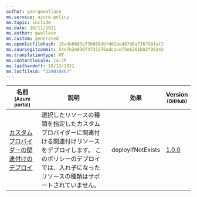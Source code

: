 ```yaml
---
author: georgewallace
ms.service: azure-policy
ms.topic: include
ms.date: 10/11/2021
ms.author: gwallace
ms.custom: generated
ms.openlocfilehash: 16adb6683a7308684bfd02eed87d6a736798faf2
ms.sourcegitcommit: 54e7b2e036f4732276adcace73e6261b02f96343
ms.translationtype: HT
ms.contentlocale: ja-JP
ms.lasthandoff: 10/12/2021
ms.locfileid: "129810467"
---
```

|名前<br /><sub>(Azure portal)</sub> |説明 |効果 |Version<br /><sub>(GitHub)</sub> |
|---|---|---|---|
|[カスタム プロバイダーの関連付けのデプロイ](https://portal.azure.com/#blade/Microsoft_Azure_Policy/PolicyDetailBlade/definitionId/%2Fproviders%2FMicrosoft.Authorization%2FpolicyDefinitions%2Fc15c281f-ea5c-44cd-90b8-fc3c14d13f0c) |選択したリソースの種類を指定したカスタム プロバイダーに関連付ける関連付けリソースをデプロイします。 このポリシーのデプロイでは、入れ子になったリソースの種類はサポートされていません。 |deployIfNotExists |[1.0.0](https://github.com/Azure/azure-policy/blob/master/built-in-policies/policyDefinitions/Custom%20Provider/AssociationForCustomProvider_Deploy.json) |
